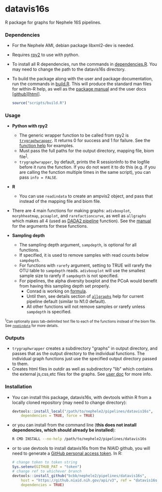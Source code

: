 # datavis16s

R package for graphs for Nephele 16S pipelines.

### Dependencies

- For the Nephele AMI, debian package libxml2-dev is needed.
- Requires [rpy2](https://rpy2.bitbucket.io) to use with python.

- To install all R dependencies, run the commands in [dependencies.R](scripts/dependencies.R).  You may need to change the path to the datavis16s directory.

-   To build the package along with the user and package documentation, run the commands in [build.R](scripts/build.R). This will produce the standard man files for within-R help, as well as the [package manual](doc/Reference_Manual_datavis16s.md) and the user docs [[github](doc/user_doc.md)][[html](doc/datavis16s_pipeline.html)].

    ``` r
    source("scripts/build.R")
    ```

### Usage

- **Python with rpy2**
  - The generic wrapper function to be called from rpy2 is [`trygraphwrapper`](doc/Reference_Manual_datavis16s.md#trygraphwrapper).  It returns 0 for success and 1 for failure.  See the [function help](doc/Reference_Manual_datavis16s.md#trygraphwrapper) for examples.  
  - Must pass the full paths for the output directory, mapping file, biom file<sup>[1](#fn1)</sup>.
  - `trygraphwrapper`, by default, prints the R sessionInfo to the logfile before it runs the function.  If you do not want it to do this (e.g. if you are calling the function multiple times in the same script), you can pass `info = FALSE`.

- **R**
  - You can use `readindata` to create an ampvis2 object, and pass that instead of the mapping file and biom file.

- There are 4 main functions for making graphs: `adivboxplot`, `morphheatmap`, `pcoaplot`, and `rarefactioncurve`, as well as `allgraphs` which makes all 4 (used as [DADA2 pipeline](../DADA2) function).  See the [manual](doc/Reference_Manual_datavis16s.md) for the arguments for these functions.

- **Sampling depth**
  - The sampling depth argument, `sampdepth`, is optional for all functions.  
  - If specified, it is used to remove samples with read counts below `sampdepth`.  
  - For functions with `rarefy` argument, setting to TRUE will rarefy the OTU table to `sampdepth` reads. `adivboxplot` will use the smallest sample size to rarefy if `sampdepth` is not specified.
  - For pipelines, the alpha diversity boxplot and the PCoA would benefit from having this sampling depth set properly.
    - Conrad is working on [formula](http://ai-bcbbsptprd01.niaid.nih.gov:8080/browse/NPHL-653).  
    - Until then, see details section of  [`allgraphs`](doc/Reference_Manual_datavis16s.md#allgraphs) help for current pipeline default (similar to N1.0 default).
    - All other functions will not remove samples or rarefy unless `sampdepth` is specified.

<sub><sup><a name="fn1">1</a></sup>Can optionally pass tab-delimited text file to each of the functions instead of the biom file.  See [`readindata`](doc/Reference_Manual_datavis16s.md#readindata) for more details.</sub>

### Outputs

-  `trygraphwrapper` creates a subdirectory "graphs" in output directory, and passes that as the output directory to the individual functions.  The individual graph functions just use the specified output directory passed to them.
- Creates html files in outdir as well as subdirectory "lib" which contains the external js,css,etc files for the graphs.  See [user doc](doc/user_doc.md) for more info.

### Installation

-   You can install this package, datavis16s, with devtools within R from a locally cloned repository (may need to change directory):

    ``` r
    devtools::install_local("/path/to/nephele2/pipelines/datavis16s", 
        dependencies = TRUE, force = TRUE)
    ```

-   or you can install from the command line (**this does not install dependencies, which should already be installed**):

    ``` bash
    R CMD INSTALL --no-help /path/to/nephele2/pipelines/datavis16s
    ```

-   or to use devtools to install datavis16s from the NIAID github, you will need to generate a [GitHub personal access token](https://help.github.com/articles/creating-a-personal-access-token-for-the-command-line/). In R:

    ``` r
    # change token to token string
    Sys.setenv(GITHUB_PAT = "token")
    # change ref to whichever branch
    devtools::install_github("bcbb/nephele2/pipelines/datavis16s", 
        host = "https://github.niaid.nih.gov/api/v3", ref = "datavis16s", 
        dependencies = TRUE)
    ```
